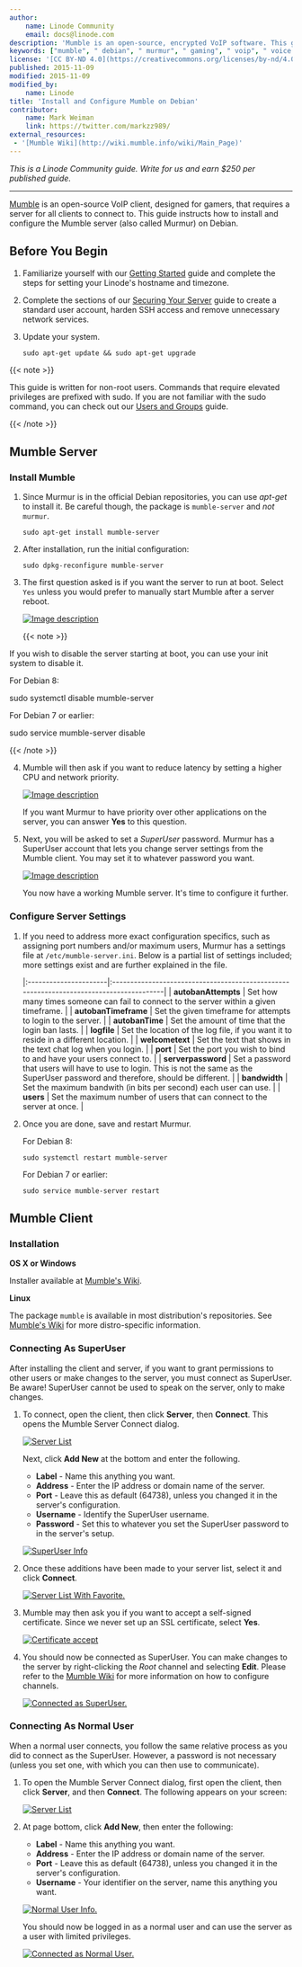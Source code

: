 ```yaml
---
author:
    name: Linode Community
    email: docs@linode.com
description: 'Mumble is an open-source, encrypted VoIP software. This guide instructs how to install the Mumble server on Debian and gives general guidelines for configuring the Mumble client.'
keywords: ["mumble", " debian", " murmur", " gaming", " voip", " voice chat"]
license: '[CC BY-ND 4.0](https://creativecommons.org/licenses/by-nd/4.0)'
published: 2015-11-09
modified: 2015-11-09
modified_by:
    name: Linode
title: 'Install and Configure Mumble on Debian'
contributor:
    name: Mark Weiman
    link: https://twitter.com/markzz989/
external_resources:
 - '[Mumble Wiki](http://wiki.mumble.info/wiki/Main_Page)'
---
```


*This is a Linode Community guide. Write for us and earn $250 per published guide.*
<hr>

[Mumble](http://wiki.mumble.info/wiki/Main_Page) is an open-source VoIP client, designed for gamers, that requires a server for all clients to connect to. This guide instructs how to install and configure the Mumble server (also called Murmur) on Debian.

## Before You Begin

1.  Familiarize yourself with our [Getting Started](/docs/getting-started) guide and complete the steps for setting your Linode's hostname and timezone.

2.  Complete the sections of our [Securing Your Server](/docs/security/securing-your-server) guide to create a standard user account, harden SSH access and remove unnecessary network services.

3.  Update your system.

        sudo apt-get update && sudo apt-get upgrade

 {{< note >}}

This guide is written for non-root users. Commands that require elevated privileges are prefixed with sudo. If you are not familiar with the sudo command, you can check out our [Users and Groups](/docs/tools-reference/linux-users-and-groups) guide.

{{< /note >}}

## Mumble Server

### Install Mumble

1.  Since Murmur is in the official Debian repositories, you can use *apt-get* to install it.  Be careful though, the package is `mumble-server` and *not* `murmur`.

        sudo apt-get install mumble-server

2.  After installation, run the initial configuration:

        sudo dpkg-reconfigure mumble-server

3.  The first question asked is if you want the server to run at boot. Select `Yes` unless you would prefer to manually start Mumble after a server reboot.

    [![Image description](/docs/assets/murmur-debian-auto-start-resized.png)](/docs/assets/murmur-debian-auto-start.png)

    {{< note >}}

If you wish to disable the server starting at boot, you can use your init system to disable it.

For Debian 8:

sudo systemctl disable mumble-server

For Debian 7 or earlier:

sudo service mumble-server disable

{{< /note >}}

4.  Mumble will then ask if you want to reduce latency by setting a higher CPU and network priority.

    [![Image description](/docs/assets/murmur-debian-priority-resized.png)](/docs/assets/murmur-debian-priority.png)
    
    If you want Murmur to have priority over other applications on the server, you can answer **Yes** to this question.

5.  Next, you will be asked to set a *SuperUser* password. Murmur has a SuperUser account that lets you change server settings from the Mumble client. You may set it to whatever password you want.

    [![Image description](/docs/assets/murmur-debian-super-user-resized.png)](/docs/assets/murmur-debian-super-user.png)

    You now have a working Mumble server.  It's time to configure it further.

### Configure Server Settings

1.  If you need to address more exact configuration specifics, such as assigning port numbers and/or maximum users, Murmur has a settings file at `/etc/mumble-server.ini`. Below is a partial list of settings included; more settings exist and are further explained in the file.


    
    |:----------------------|:----------------------------------------------------------------------------------------|
    | **autobanAttempts**   | Set how many times someone can fail to connect to the server within a given timeframe.  |
    | **autobanTimeframe**  | Set the given timeframe for attempts to login to the server.                            |
    | **autobanTime**       | Set the amount of time that the login ban lasts.                                        |
    | **logfile**           | Set the location of the log file, if you want it to reside in a different location.     |
    | **welcometext**       | Set the text that shows in the text chat log when you login.                            |
    | **port**              | Set the port you wish to bind to and have your users connect to.                        |
    | **serverpassword**    | Set a password that users will have to use to login.  This is not the same as the SuperUser password and therefore, should be different. |
    | **bandwidth**         | Set the maximum bandwith (in bits per second) each user can use.                        |
    | **users**             | Set the maximum number of users that can connect to the server at once.                 |


2.  Once you are done, save and restart Murmur.

    For Debian 8:

        sudo systemctl restart mumble-server

    For Debian 7 or earlier:

        sudo service mumble-server restart

## Mumble Client

### Installation

**OS X or Windows**

Installer available at [Mumble's Wiki](http://wiki.mumble.info/wiki/Main_Page).

**Linux**

The package `mumble` is available in most distribution's repositories. See [Mumble's Wiki](http://wiki.mumble.info/wiki/Installing_Mumble) for more distro-specific information.

### Connecting As SuperUser

After installing the client and server, if you want to grant permissions to other users or make changes to the server, you must connect as SuperUser. Be aware! SuperUser cannot be used to speak on the server, only to make changes.

1.  To connect, open the client, then click **Server**, then **Connect**.  This opens the Mumble Server Connect dialog.

	[![Server List](/docs/assets/mumble-server-list.png)](/docs/assets/mumble-server-list.png)

	Next, click **Add New** at the bottom and enter the following.

    - **Label** - Name this anything you want.
    - **Address** - Enter the IP address or domain name of the server.
    - **Port** - Leave this as default (64738), unless you changed it in the server's configuration.
    - **Username** - Identify the SuperUser username.
    - **Password** - Set this to whatever you set the SuperUser password to in the server's setup.

    [![SuperUser Info](/docs/assets/mumble-superuser-info.png)](/docs/assets/mumble-superuser-info.png)

2.  Once these additions have been made to your server list, select it and click **Connect**.

	[![Server List With Favorite.](/docs/assets/mumble-server-list-with-favorite.png)](/docs/assets/mumble-server-list-with-favorite.png)

3.  Mumble may then ask you if you want to accept a self-signed certificate.  Since we never set up an SSL certificate, select **Yes**.

	[![Certificate accept](/docs/assets/mumble-accept-certificate.png)](/docs/assets/mumble-accept-certificate.png)

4.  You should now be connected as SuperUser. You can make changes to the server by right-clicking the *Root* channel and selecting **Edit**. Please refer to the [Mumble Wiki](http://wiki.mumble.info/wiki/Main_Page) for more information on how to configure channels.

	[![Connected as SuperUser.](/docs/assets/mumble_connected_as_superuser-resized.png)](/docs/assets/mumble_connected_as_superuser.png)

### Connecting As Normal User

When a normal user connects, you follow the same relative process as you did to connect as the SuperUser. However, a password is not necessary (unless you set one, with which you can then use to communicate).

1.  To open the Mumble Server Connect dialog, first open the client, then click **Server**, and then **Connect**. The following appears on your screen:

	[![Server List](/docs/assets/mumble-server-list.png)](/docs/assets/mumble-server-list.png)

2.  At page bottom, click **Add New**, then enter the following:

	- **Label** - Name this anything you want.
	- **Address** - Enter the IP address or domain name of the server.
	- **Port** - Leave this as default (64738), unless you changed it in the server's configuration.
	- **Username** - Your identifier on the server, name this anything you want.

	[![Normal User Info.](/docs/assets/mumble-connect-as-normal-user.png)](/docs/assets/mumble-connect-as-normal-user.png)

	You should now be logged in as a normal user and can use the server as a user with limited privileges.

	[![Connected as Normal User.](/docs/assets/mumble-connected-as-normal-user-resized.png)](/docs/assets/mumble-connected-as-normal-user.png)
